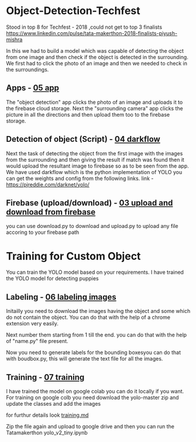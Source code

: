 # Object-Detection-Techfest
Stood in top 8 for Techfest - 2018 ,could not get to top 3 finalists
https://www.linkedin.com/pulse/tata-makerthon-2018-finalists-piyush-mishra

In this we had to build a model which was capable of detecting the object from one image and then check if the object is detected in the surrounding. We first had to click the photo of an image and then we needed to check in the surroundings.

## Apps - [05 app](https://github.com/skystone1000/Object-Detection-Techfest/tree/master/05%20app)
The "object detection" app clicks the photo of an image and uploads it to the firebase cloud storage. Next the "surrounding camera" app clicks the picture in all the directions and then upload them too to the firebase storage.

## Detection of object (Script) - [04 darkflow](https://github.com/skystone1000/Object-Detection-Techfest/tree/master/04%20darkflow) 
Next the task of detecting the object from the first image with the images from the surrounding and then giving the result if match was found then it would upload the resultant image to firebase so as to be seen from the app. We have used darkflow which is the python implementation of YOLO you can get the weights and config from the following links. 
link - https://pjreddie.com/darknet/yolo/ 

## Firebase (upload/download) - [03 upload and download from firebase](https://github.com/skystone1000/Object-Detection-Techfest/tree/master/03%20upload%20and%20download%20from%20firebase)
you can use download.py to download and upload.py to upload any file accoring to your firebase path


# Training for Custom Object 
You can train the YOLO model based on your requirements. I have trained the YOLO model for detecting puppies 

## Labeling - [06 labeling images](https://github.com/skystone1000/Object-Detection-Techfest/tree/master/06%20labeling%20images)
Initailly you need to download the images having the object and some which do not contain the object. You can do that with the help of a chrome extension very easily. 

Next number them starting from 1 till the end. you can do that with the help of "name.py" file present.

Now you need to generate labels for the bounding boxesyou can do that with boudbox.py, this will generate the text file for all the images.

## Training - [07 training](https://github.com/skystone1000/Object-Detection-Techfest/tree/master/07%20training)
I have trained the model on google colab you can do it locally if you want. For training on google colb you need download the yolo-master zip and update the classes and add the images

for furthur details look [training.md](https://github.com/skystone1000/Object-Detection-Techfest/blob/master/07%20training/training%20readme.md)

Zip the file again and upload to google drive and then you can run the Tatamakerthon yolo_v2_tiny.ipynb
